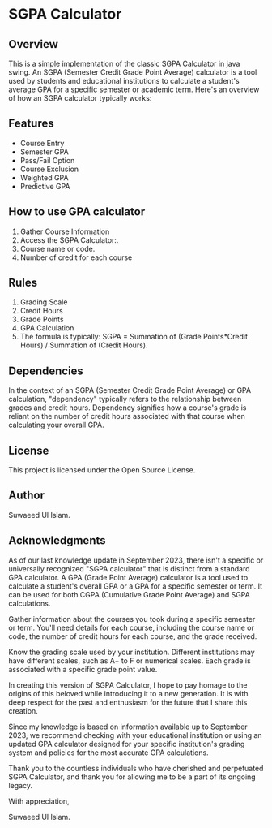 # SGPA Calculator

## Overview

This is a simple implementation of the classic SGPA Calculator in java swing. An SGPA (Semester Credit Grade Point Average) calculator is a tool used by students and educational institutions to calculate a student's average GPA for a specific semester or academic term. Here's an overview of how an SGPA calculator typically works:

## Features

- Course Entry
- Semester GPA
- Pass/Fail Option
- Course Exclusion
- Weighted GPA
- Predictive GPA


## How to use GPA calculator

1. Gather Course Information
2. Access the SGPA Calculator:.
3. Course name or code.
4. Number of credit for each course


## Rules
1. Grading Scale
2. Credit Hours
3. Grade Points
4. GPA Calculation
5. The formula is typically: SGPA = Summation of (Grade Points*Credit Hours) / Summation of (Credit Hours).


## Dependencies
In the context of an SGPA (Semester Credit Grade Point Average) or GPA calculation, "dependency" typically refers to the relationship between grades and credit hours. Dependency signifies how a course's grade is reliant on the number of credit hours associated with that course when calculating your overall GPA.

## License
This project is licensed under the Open Source License.

## Author
Suwaeed Ul Islam.

## Acknowledgments
As of our last knowledge update in September 2023, there isn't a specific or universally recognized "SGPA calculator" that is distinct from a standard GPA calculator. A GPA (Grade Point Average) calculator is a tool used to calculate a student's overall GPA or a GPA for a specific semester or term. It can be used for both CGPA (Cumulative Grade Point Average) and SGPA calculations.

Gather information about the courses you took during a specific semester or term. You'll need details for each course, including the course name or code, the number of credit hours for each course, and the grade received.

Know the grading scale used by your institution. Different institutions may have different scales, such as A+ to F or numerical scales. Each grade is associated with a specific grade point value.

In creating this version of SGPA Calculator, I hope to pay homage to the origins of this beloved while introducing it to a new generation. It is with deep respect for the past and enthusiasm for the future that I share this creation.

Since my knowledge is based on information available up to September 2023, we recommend checking with your educational institution or using an updated GPA calculator designed for your specific institution's grading system and policies for the most accurate GPA calculations.

Thank you to the countless individuals who have cherished and perpetuated SGPA Calculator, and thank you for allowing me to be a part of its ongoing legacy.

With appreciation,

Suwaeed Ul Islam.


